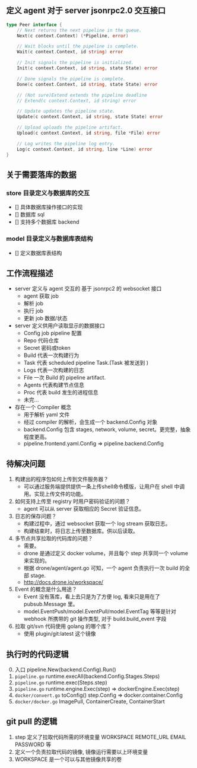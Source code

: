 ## 定义 agent 对于 server jsonrpc2.0 交互接口

```go
type Peer interface {
	// Next returns the next pipeline in the queue.
	Next(c context.Context) (*Pipeline, error)

	// Wait blocks until the pipeline is complete.
	Wait(c context.Context, id string) error

	// Init signals the pipeline is initialized.
	Init(c context.Context, id string, state State) error

	// Done signals the pipeline is complete.
	Done(c context.Context, id string, state State) error

	// (Not sure)Extend extends the pipeline deadline
	// Extend(c context.Context, id string) error

	// Update updates the pipeline state.
	Update(c context.Context, id string, state State) error

	// Upload uploads the pipeline artifact.
	Upload(c context.Context, id string, file *File) error

	// Log writes the pipeline log entry.
	Log(c context.Context, id string, line *Line) error
}
```

## 关于需要落库的数据

### store 目录定义与数据库的交互

* [] 具体数据库操作接口的实现
* [] 数据库 sql
* [] 支持多个数据库 backend

### model 目录定义与数据库表结构

* [] 定义数据库表结构

## 工作流程描述

* server 定义与 agent 交互的 基于 jsonrpc2 的 websocket 接口
    * agent 获取 job
    * 解析 job
    * 执行 job 
    * 更新 job 数据/状态
* server 定义供用户读取显示的数据接口
    * Config job pipeline 配置
    * Repo 代码仓库
    * Secret 密码或token
    * Build 代表一次构建行为
    * Task 代表 scheduled pipeline Task.(Task 被发送到 )
	* Logs 代表一次构建的日志
    * File 一次 Build 的 pipeline artifact.
	* Agents 代表构建节点信息
    * Proc 代表 build 发生的进程信息
	* 未完...
* 存在一个 Compiler 概念
	* 用于解析 yaml 文件
	* 经过 compiler 的解析，会生成一个 backend.Config 对象
	* backend.Config 包含 stages, network, volume, secret。更完整，抽象程度更高。
	* pipeline.frontend.yaml.Config => pipeline.backend.Config


## 待解决问题

1. 构建出的程序包如何上传到文件服务器？
	* 可以通过服务端提供提供一条上传shell命令模版，让用户在 shell 中调用。实现上传文件的功能。
2. 如何支持上传至 registry 时用户密码验证的问题？
	* agent 可以从 server 获取相应的 Secret 验证信息。
3. 日志的保存问题？
	* 构建过程中，通过 websocket 获取一个 log stream 获取日志。
	* 构建结束时，将日志上传至数据库。供以后读取。
4. 多节点共享拉取的代码库的问题？
	* 需要。
	* drone 是通过定义 docker volume，并且每个 step 共享同一个 volume 来实现的。
	* 根据 drone/agent/agent.go 可知，一个 agent 负责执行一次 build 的全部 stage.
	* http://docs.drone.io/workspace/
5. Event 的概念是什么用途？
	* Event 没有落库，看上去只是为了方便 log, 看来只是用在了 pubsub.Message 里。 
	* model.EventPush/model.EventPull/model.EventTag 等等是针对 webhook 所携带的 git 操作类型, 对于 build.build_event 字段
6. 拉取 git/svn 代码使用 golang 的哪个库？
	* 使用 plugin/git:latest 这个镜像

## 执行时的代码逻辑
0. 入口 pipeline.New(backend.Config).Run()
1. `pipeline.go` runtime.execAll(backend.Config.Stages.Steps)
2. `pipeline.go` runtime.exec(Steps.step)
3. `pipeline.go` runtime.engine.Exec(step) => dockerEngine.Exec(step)
4. `docker/convert.go` toConfig() step.Config => docker.container.Config
5. `docker/docker.go` ImagePull, ContainerCreate, ContainerStart

## git pull 的逻辑
1. step 定义了拉取代码所需的环境变量 WORKSPACE REMOTE_URL EMAIL PASSWORD 等
2. 定义一个负责拉取代码的镜像, 镜像运行需要以上环境变量
3. WORKSPACE 是一个可以与其他镜像共享的卷
